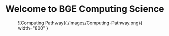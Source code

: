 # Welcome to BGE Computing Science

<figure markdown="span">
  ![Computing Pathway](./Images/Computing-Pathway.png){ width="800" }
</figure>

